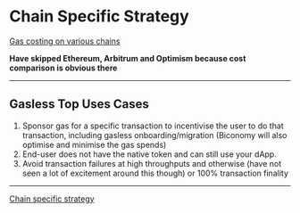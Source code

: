 # Chain Specific Strategy

[Gas costing on various chains](Chain%20Specific%20Strategy%20e3585e1a4be043b7ae244187f2be87e9/Gas%20costing%20on%20various%20chains%20fe678a17f3674b8c9542c79c742d6049.md)

**Have skipped Ethereum, Arbitrum and Optimism because cost comparison is obvious there**

---

## Gasless Top Uses Cases

1. Sponsor gas for a specific transaction to incentivise the user to do that transaction, including gasless onboarding/migration (Biconomy will also optimise and minimise the gas spends)
2. End-user does not have the native token and can still use your dApp.
3. Avoid transaction failures at high throughputs and otherwise (have not seen a lot of excitement around this though) or 100% transaction finality

---

[Chain specific strategy](Chain%20Specific%20Strategy%20e3585e1a4be043b7ae244187f2be87e9/Chain%20specific%20strategy%2053ef2764dc444fbd8151d2067872eb05.md)